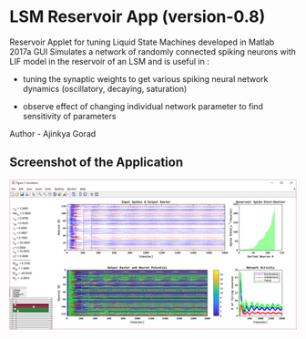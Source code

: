 # LSM Reservoir App (version-0.8)
Reservoir Applet for tuning Liquid State Machines developed in Matlab 2017a GUI
Simulates a network of randomly connected spiking neurons with LIF model in the reservoir of an LSM and is useful in :   

   * tuning the synaptic weights to get various spiking neural network dynamics (oscillatory, decaying, saturation)
   
   * observe effect of changing individual network parameter to find
   sensitivity of parameters

 Author - Ajinkya Gorad 
 
 ## Screenshot of the Application
  ![Img](img/app_window.png)

